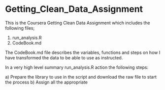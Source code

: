 # Getting_Clean_Data_Assignment
This is the Coursera Getting Clean Data Assignment which includes the following files;

1. run_analysis.R
2. CodeBook.md

The CodeBook.md file describes the variables, functions and steps on how I have transformed the data to be able to use as instructed.

In a very high level summary run_analysis.R action the following steps:

a)  Prepare the library to use in the script and download the raw file to start the process
b)  Assign all the appropriate 
